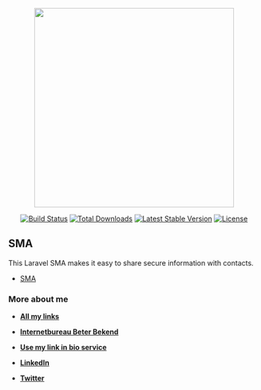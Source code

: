 <p align="center"><a href="https://laravel.com" target="_blank"><img src="https://raw.githubusercontent.com/laravel/art/master/logo-lockup/5%20SVG/2%20CMYK/1%20Full%20Color/laravel-logolockup-cmyk-red.svg" width="400"></a></p>

<p align="center">
<a href="https://travis-ci.org/laravel/framework"><img src="https://travis-ci.org/laravel/framework.svg" alt="Build Status"></a>
<a href="https://packagist.org/packages/laravel/framework"><img src="https://img.shields.io/packagist/dt/laravel/framework" alt="Total Downloads"></a>
<a href="https://packagist.org/packages/laravel/framework"><img src="https://img.shields.io/packagist/v/laravel/framework" alt="Latest Stable Version"></a>
<a href="https://packagist.org/packages/laravel/framework"><img src="https://img.shields.io/packagist/l/laravel/framework" alt="License"></a>
</p>

## SMA

This Laravel SMA makes it easy to share secure information with contacts.

- [SMA](https://https://sma.jvw.dev/)


### More about me 
- **[All my links](https://grrp.me/jens)**
- **[Internetbureau Beter Bekend](https://www.beterbekend.nl)**
- **[Use my link in bio service](https://grrp.me)**

- **[LinkedIn](https://www.linkedin.com/in/jvanwijhe/)**
- **[Twitter](https://www.twitter.com/jensvanwijhe/)**



